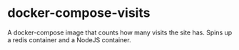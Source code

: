 ﻿# docker-compose-visits

A docker-compose image that counts how many visits the site has. Spins up a redis container and a NodeJS container.
